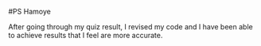 #PS Hamoye

After going through my quiz result, I revised my code and I have been able to achieve results that I feel are more accurate.

